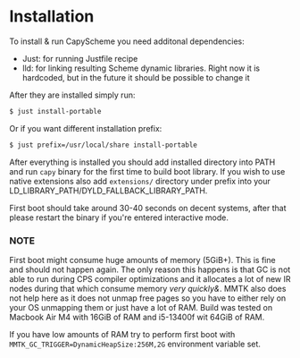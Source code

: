 # Installation

To install & run CapyScheme you need additonal dependencies:
- Just: for running Justfile recipe
- lld: for linking resulting Scheme dynamic libraries. Right now it is hardcoded, but in the future
it should be possible to change it

After they are installed simply run:
```sh
$ just install-portable
```

Or if you want different installation prefix:
```sh
$ just prefix=/usr/local/share install-portable 

```

After everything is installed you should add installed directory into PATH and run `capy` binary for the
first time to build boot library. If you wish to use native extensions also add `extensions/` directory under prefix
into your LD_LIBRARY_PATH/DYLD_FALLBACK_LIBRARY_PATH.

First boot should take around 30-40 seconds on decent systems, after that please restart the binary if you're
entered interactive mode. 

### NOTE

First boot might consume huge amounts of memory (5GiB+). This is fine and should not happen again. The only
reason this happens is that GC is not able to run during CPS compiler optimizations and it allocates a lot of 
new IR nodes during that which consume memory *very quickly&*. MMTK also does not help here as it does not
unmap free pages so you have to either rely on your OS unmapping them or just have a lot of RAM. Build was tested
on Macbook Air M4 with 16GiB of RAM and i5-13400f wit 64GiB of RAM.

If you have low amounts of RAM try to perform first boot with `MMTK_GC_TRIGGER=DynamicHeapSize:256M,2G` environment
variable set.